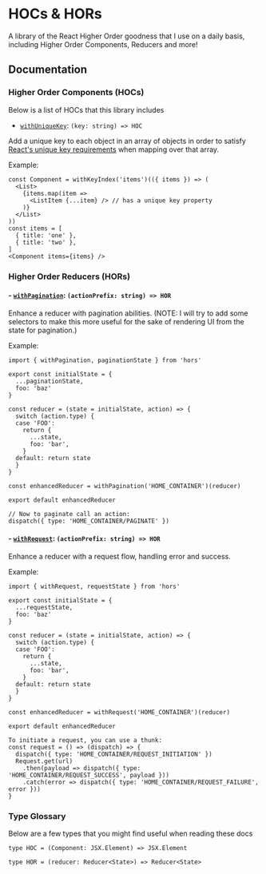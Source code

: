 # HOCs & HORs
A library of the React Higher Order goodness that I use on a daily basis, including Higher Order Components, Reducers and more!

## Documentation

### Higher Order Components (HOCs)
Below is a list of HOCs that this library includes

- [`withUniqueKey`](https://github.com/RyanCCollins/hocs/blob/master/src/withUniqueKey.ts): `(key: string) => HOC`

Add a unique key to each object in an array of objects in order to satisfy [React's unique key requirements](https://facebook.github.io/react/docs/lists-and-keys.html) when mapping over that array.

Example:
```
const Component = withKeyIndex('items')(({ items }) => (
  <List>
    {items.map(item =>
      <ListItem {...item} /> // has a unique key property
    )}
  </List>
))
const items = [
  { title: 'one' },
  { title: 'two' },
]
<Component items={items} />
```

### Higher Order Reducers (HORs)
#### - [`withPagination`](https://github.com/RyanCCollins/hocs/blob/master/packages/HORs/withPagination.ts): `(actionPrefix: string) => HOR`

Enhance a reducer with pagination abilities. (NOTE: I will try to add some selectors to make this more useful for the sake of rendering UI from the state for pagination.)

Example:

```
import { withPagination, paginationState } from 'hors'

export const initialState = {
  ...paginationState,
  foo: 'baz'
}

const reducer = (state = initialState, action) => {
  switch (action.type) {
  case 'FOO':
    return {
      ...state,
      foo: 'bar',
    }
  default: return state
  }
}

const enhancedReducer = withPagination('HOME_CONTAINER')(reducer)

export default enhancedReducer

// Now to paginate call an action:
dispatch({ type: 'HOME_CONTAINER/PAGINATE' })
```

#### - [`withRequest`](https://github.com/RyanCCollins/hocs/blob/master/packages/HORs/withRequest.ts): `(actionPrefix: string) => HOR`

Enhance a reducer with a request flow, handling error and success.

Example:

```
import { withRequest, requestState } from 'hors'

export const initialState = {
  ...requestState,
  foo: 'baz'
}

const reducer = (state = initialState, action) => {
  switch (action.type) {
  case 'FOO':
    return {
      ...state,
      foo: 'bar',
    }
  default: return state
  }
}

const enhancedReducer = withRequest('HOME_CONTAINER')(reducer)

export default enhancedReducer

To initiate a request, you can use a thunk:
const request = () => (dispatch) => {
  dispatch({ type: 'HOME_CONTAINER/REQUEST_INITIATION' })
  Request.get(url)
    .then(payload => dispatch({ type: 'HOME_CONTAINER/REQUEST_SUCCESS', payload }))
    .catch(error => dispatch({ type: 'HOME_CONTAINER/REQUEST_FAILURE', error }))
}
```
### Type Glossary
Below are a few types that you might find useful when reading these docs

`type HOC = (Component: JSX.Element) => JSX.Element`

`type HOR = (reducer: Reducer<State>) => Reducer<State>`
